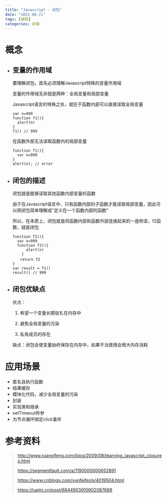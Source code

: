 ```yaml
---
title: "Javascript - 闭包"
date: "2021-06-21"
tags: [编程]
categories: 前端
---
```


# 概念

- ## 变量的作用域

  要理解闭包，首先必须理解Javascript特殊的变量作用域

  变量的作用域无非就是两种：全局变量和局部变量

  Javascript语言的特殊之处，就在于函数内部可以直接读取全局变量

  ```
  var n=999
  function f1(){
  	alert(n)
  }
  f1() // 999
  ```

  在函数外部无法读取函数内的局部变量

  ```
  function f1(){
  	var n=999
  }
  alert(n); // error
  ```

- ## 闭包的描述

  闭包就是能够读取其他函数内部变量的函数

  由于在Javascript语言中，只有函数内部的子函数才能读取局部变量，因此可以把闭包简单理解成"定义在一个函数内部的函数"

  所以，在本质上，闭包就是将函数内部和函数外部连接起来的一座桥梁，f2函数，就是闭包

  ```
  function f1(){
  	var n=999
  	function f2(){
      	alert(n)
      }
  　　return f2
  }
  var result = f1()
  result() // 999
  ```

- ## 闭包优缺点

  优点：

  1. 希望一个变量长期驻扎在内存中

  2. 避免全局变量的污染

  3. 私有成员的存在

     

  缺点：闭包会使变量始终保存在内存中，如果不当使用会增大内存消耗

# 应用场景

- 匿名自执行函数
- 结果缓存
- 模块化代码，减少全局变量的污染
- 封装
- 实现类和继承
- setTimeout传参
- 为节点循环绑定click事件

# 参考资料

> http://www.ruanyifeng.com/blog/2009/08/learning_javascript_closures.html
>
> https://segmentfault.com/a/1190000000652891
>
> https://www.cnblogs.com/yunfeifei/p/4019504.html
>
> https://juejin.cn/post/6844903910902087688